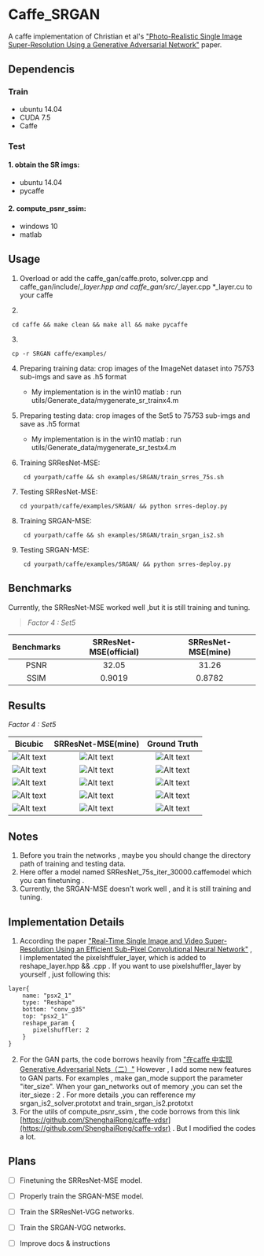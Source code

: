 # Caffe_SRGAN #
A caffe implementation of Christian et al's ["Photo-Realistic Single Image Super-Resolution Using a Generative Adversarial Network"](https://arxiv.org/abs/1609.04802/ "https://arxiv.org/abs/1609.04802/") paper.
## Dependencis
### Train
* ubuntu 14.04
* CUDA 7.5
* Caffe

### Test ###
#### 1. obtain the SR imgs:
* ubuntu 14.04
* pycaffe

#### 2. compute\_psnr\_ssim:
* windows 10
* matlab

## Usage
1. Overload or add the caffe\_gan/caffe.proto, solver.cpp and  caffe\_gan/include/*_layer.hpp and caffe\_gan/src/*_layer.cpp *_layer.cu  to your caffe

2. 
```
 cd caffe && make clean && make all && make pycaffe 
 ```

3.  
```
 cp -r SRGAN caffe/examples/ 
 ```
 
4. Preparing training data: crop images of the ImageNet dataset into 75*75*3 sub-imgs and save as .h5  format
   * My implementation is in the win10 matlab : run utils/Generate_data/mygenerate_sr_trainx4.m

5. Preparing testing data: crop images of the Set5 to 75*75*3 sub-imgs and save as .h5 format
   * My implementation is in the win10 matlab : run utils/Generate_data/mygenerate_sr_testx4.m
6. Training SRResNet-MSE:
   ```
    cd yourpath/caffe && sh examples/SRGAN/train_srres_75s.sh
    ```

7. Testing SRResNet-MSE:
   ``` 
   cd yourpath/caffe/examples/SRGAN/ && python srres-deploy.py 
   ```

8. Training SRGAN-MSE:
   ```
    cd yourpath/caffe && sh examples/SRGAN/train_srgan_is2.sh 
    ```

9. Testing SRGAN-MSE:
   ```
    cd yourpath/caffe/examples/SRGAN/ && python srres-deploy.py 
    ```
## Benchmarks
Currently, the SRResNet-MSE worked well ,but it is still training and tuning. 
 > *Factor 4 : Set5*

 |Benchmarks|SRResNet-MSE(official)|SRResNet-MSE(mine)|
 |:---:|:---:|:---:|
 |PSNR|32.05|31.26|
 |SSIM|0.9019|0.8782|

## Results
*Factor 4 : Set5*

|Bicubic|SRResNet-MSE(mine)|Ground Truth|
|:---:|:---:|:---:|
|![Alt text](./SRGAN/Set5_sr/baby_bicubicx4.bmp)|![Alt text](./SRGAN/Set5_sr/baby_srres_75s.bmp)|![Alt text](./SRGAN/Set5_sr/baby_GT.bmp)|
|![Alt text](./SRGAN/Set5_sr/bird_bicubicx4.bmp)|![Alt text](./SRGAN/Set5_sr/bird_srres_75s.bmp)|![Alt text](./SRGAN/Set5_sr/bird_GT.bmp)|
|![Alt text](./SRGAN/Set5_sr/butterfly_bicubicx4.bmp)|![Alt text](./SRGAN/Set5_sr/butterfly_srres_75s.bmp)|![Alt text](./SRGAN/Set5_sr/butterfly_GT.bmp)|
|![Alt text](./SRGAN/Set5_sr/head_bicubic4.bmp)|![Alt text](./SRGAN/Set5_sr/head_srres_75s.bmp)|![Alt text](./SRGAN/Set5_sr/head_GT.bmp)|
|![Alt text](./SRGAN/Set5_sr/woman_bicubicx4.bmp)|![Alt text](./SRGAN/Set5_sr/woman_srres_75s.bmp)|![Alt text](./SRGAN/Set5_sr/woman_GT.bmp)|


## Notes
1. Before you train the networks , maybe you should change the  directory path of training and testing data. 
2. Here offer a model named SRResNet_75s_iter_30000.caffemodel which you can finetuning .
3. Currently, the SRGAN-MSE doesn't work well , and it is still training and tuning. 

## Implementation Details
1.  According the paper ["Real-Time Single Image and Video Super-Resolution Using an Efficient
Sub-Pixel Convolutional Neural Network"](http://www.cv-foundation.org/openaccess/content_cvpr_2016/papers/Shi_Real-Time_Single_Image_CVPR_2016_paper.pdf) , I implementated the pixelshffuler_layer, which is added to reshape_layer.hpp && .cpp . If you want to use pixelshuffler_layer by yourself , just following this:
```
layer{
    name: "psx2_1"
    type: "Reshape"
    bottom: "conv_g35"
    top: "psx2_1"
    reshape_param {
       pixelshuffler: 2
    }
}
```

2. For the GAN parts, the code borrows heavily from ["在caffe 中实现Generative Adversarial Nets（二）"](http://blog.csdn.net/seven_first/article/details/53100325) However , I add some new features to GAN parts. For examples , make gan_mode support the parameter "iter\_size". When your  gan_networks out of memory ,you can set the iter\_sieze : 2 . For more details ,you can refference my srgan_is2\_solver.prototxt and train_srgan_is2.prototxt
3. For the utils of compute_psnr\_ssim , the code borrows from this link [https://github.com/ShenghaiRong/caffe-vdsr](https://github.com/ShenghaiRong/caffe-vdsr) . But I modified the codes a lot.

## Plans
* [ ] Finetuning the SRResNet-MSE model.
* [ ] Properly train the SRGAN-MSE model.
* [ ] Train the SRResNet-VGG networks.
* [ ] Train the SRGAN-VGG networks.
* [ ] Improve docs & instructions







     


